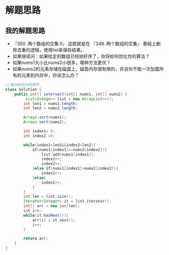# 解题思路

## 我的解题思路
- 『350. 两个数组的交集 II』 这题就是在 『349. 两个数组的交集』 基础上删除去重的逻辑，使用list来保存结果。
- 如果继续问：如果给定的数组已经拍好序了，你将如何优化你的算法？
- 如果nums1大小比nums2小很多，哪种方法更优？
- 如果nums2的元素存储在磁盘上，磁盘内存很有限的，并且你不能一次加载所有的元素到内存中，你该怎么办？


```java
//拿349的代码改的
class Solution {
    public int[] intersect(int[] nums1, int[] nums2) {
         List<Integer> list = new ArrayList<>();
        int len1 = nums1.length;
        int len2 = nums2.length;

        Arrays.sort(nums1);
        Arrays.sort(nums2);

        int index1= 0;
        int index2 =0;

        while(index1<len1&&index2<len2){
            if(nums1[index1]==nums2[index2]){
                list.add(nums1[index1]);
                index1++;
                index2++;
            }else if(nums1[index1]>nums2[index2]){
                index2++;
            }else{
                index1++;
            }
        }
        int len = list.size();
        Iterator<Integer> it = list.iterator();
        int[] arr = new int[len];
        int i=0;
        while(it.hasNext()){
            arr[i] = it.next();
            i++;
        }

        return arr;
    }
}

```

